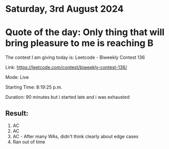 # Saturday, 3rd August 2024

# Quote of the day: Only thing that will bring pleasure to me is reaching B

The contest I am giving today is: Leetcode - Biweekly Contest 136

Link: https://leetcode.com/contest/biweekly-contest-136/

Mode: Live

Starting Time: 8:19:25 p.m.

Duration: 90 minutes but i started late and i was exhausted 

## Result:

1. AC
2. AC
3. AC - After many WAs, didn't think clearly about edge cases
4. Ran out of time